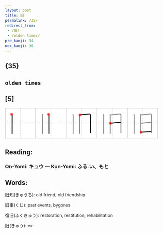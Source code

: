 ```yaml
---
layout: post
title: 旧
permalink: /35/
redirect_from:
 - /旧/
 - /olden times/
pre_kanji: 34
nex_kanji: 36
---
```


## {35}

## `olden times`

## [5]

<div class="stroke"><img src="../images/E697A7.png" /></div>

## Reading:

### On-Yomi: キュウ &mdash; Kun-Yomi: ふる.い、もと

## Words:

旧知(きゅうち): old friend, old friendship

旧事(くじ): past events, bygones

復旧(ふくきゅう): restoration, restitution, rehabilitation

旧(きゅう): ex-
